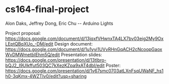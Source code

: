 cs164-final-project
===================

Alon Daks, Jeffrey Dong, Eric Chu -- Arduino Lights

Project proposal: https://docs.google.com/document/d/13jqxfVHwnxTA4LX7bv03eig2My9OxLEptQBqXUo_-DM/edit
Design document: https://docs.google.com/document/d/1u1vyi1UVvRHnGqACH2cNcoopGaoxWvDMWmetbIEhm5Q/edit
Presentation slides: https://docs.google.com/presentation/d/13tlbro-bQJ2_I9Ulkffut503QC7kXezKZpa9xAT4dbI/edit
Poster: https://docs.google.com/presentation/d/1v67smc0703atLXnFsqUWaNF_hs1h0-3qKmx-4WZTIv0/edit?usp=sharing
